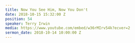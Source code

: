 ```yaml
---
title: Now You See Him, Now You Don't
date: 2018-10-15 15:32:00 Z
position: 54
speaker: Terry Irwin
media: https://www.youtube.com/embed/w36rMIrv54k?ecver=2
sermon_date: 2018-10-14 10:00:00 Z
---
```



